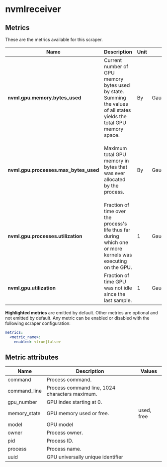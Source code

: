 [comment]: <> (Code generated by mdatagen. DO NOT EDIT.)

# nvmlreceiver

## Metrics

These are the metrics available for this scraper.

| Name | Description | Unit | Type | Attributes |
| ---- | ----------- | ---- | ---- | ---------- |
| **nvml.gpu.memory.bytes_used** | Current number of GPU memory bytes used by state. Summing the values of all states yields the total GPU memory space. | By | Gauge(Int) | <ul> <li>model</li> <li>gpu_number</li> <li>uuid</li> <li>memory_state</li> </ul> |
| **nvml.gpu.processes.max_bytes_used** | Maximum total GPU memory in bytes that was ever allocated by the process. | By | Gauge(Int) | <ul> <li>model</li> <li>gpu_number</li> <li>uuid</li> <li>pid</li> <li>process</li> <li>command</li> <li>command_line</li> <li>owner</li> </ul> |
| **nvml.gpu.processes.utilization** | Fraction of time over the process's life thus far during which one or more kernels was executing on the GPU. | 1 | Gauge(Double) | <ul> <li>model</li> <li>gpu_number</li> <li>uuid</li> <li>pid</li> <li>process</li> <li>command</li> <li>command_line</li> <li>owner</li> </ul> |
| **nvml.gpu.utilization** | Fraction of time GPU was not idle since the last sample. | 1 | Gauge(Double) | <ul> <li>model</li> <li>gpu_number</li> <li>uuid</li> </ul> |

**Highlighted metrics** are emitted by default. Other metrics are optional and not emitted by default.
Any metric can be enabled or disabled with the following scraper configuration:

```yaml
metrics:
  <metric_name>:
    enabled: <true|false>
```

## Metric attributes

| Name | Description | Values |
| ---- | ----------- | ------ |
| command | Process command. |  |
| command_line | Process command line, 1024 characters maximum. |  |
| gpu_number | GPU index starting at 0. |  |
| memory_state | GPU memory used or free. | used, free |
| model | GPU model |  |
| owner | Process owner. |  |
| pid | Process ID. |  |
| process | Process name. |  |
| uuid | GPU universally unique identifier |  |
